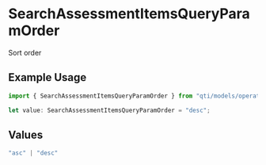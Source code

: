 # SearchAssessmentItemsQueryParamOrder

Sort order

## Example Usage

```typescript
import { SearchAssessmentItemsQueryParamOrder } from "qti/models/operations";

let value: SearchAssessmentItemsQueryParamOrder = "desc";
```

## Values

```typescript
"asc" | "desc"
```